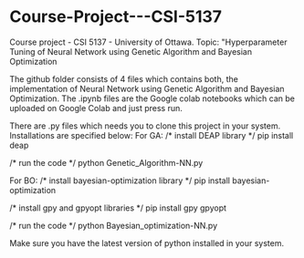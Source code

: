 # Course-Project---CSI-5137
Course project - CSI 5137 - University of Ottawa. Topic: "Hyperparameter Tuning of Neural Network using Genetic Algorithm and Bayesian Optimization

The github folder consists of 4 files which contains both, the implementation of Neural Network using Genetic Algorithm and Bayesian Optimization. The .ipynb files are the Google colab notebooks which can be uploaded on Google Colab and just press run.

There are .py files which needs you to clone this project in your system. Installations are specified below:
For GA:
/* install DEAP library */
pip install deap

/* run the code */
python Genetic_Algorithm-NN.py 

For BO:
/* install bayesian-optimization library */
pip install bayesian-optimization

/* install gpy and gpyopt libraries */
pip install gpy gpyopt

/* run the code */
python Bayesian_optimization-NN.py

Make sure you have the latest version of python installed in your system. 
